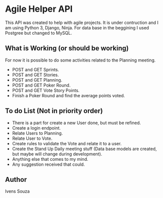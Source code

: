 # Agile Helper API

This API was created to help with agile projects.
It is under contruction and I am using Python 3, Django, Ninja.
For data base in the beggining I used Postgree but changed to MySQL.

## What is Working (or should be working)
For now it is possible to do some activities related to the Planning meeting.
- POST and GET Sprints.
- POST and GET Stories.
- POST and GET Planning.
- POST and GET Poker Round.
- POST and GET Vote Story Points.
- Finish a Poker Round and find the average points voted.

## To do List (Not in priority order)
- There is a part for create a new User done, but must be refined.
- Create a login endpoint.
- Relate Users to Planning.
- Relate User to Vote.
- Create rules to validate the Vote and relate it to a user.
- Create the Stand Up Daily meeting stuff (Data base models are created, but maybe will change during development).
- Anything else that comes to my mind.
- Any suggestion received that could.

## Author
Ivens Souza